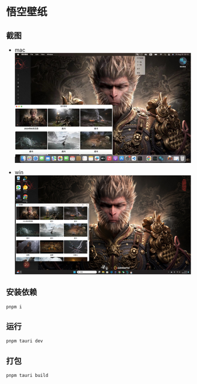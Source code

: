 # 悟空壁纸

## 截图

- mac
![mac](./screenshot/mac.jpg)

- win
![win](./screenshot/win.png)


## 安装依赖

```bash
pnpm i
```

## 运行


```bash
pnpm tauri dev
```

## 打包

```bash
pnpm tauri build
```